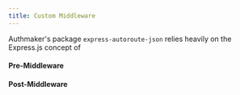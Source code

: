 ```yaml
---
title: Custom Middleware
---
```


Authmaker's package `express-autoroute-json` relies heavily on the Express.js concept of

#### Pre-Middleware

#### Post-Middleware
